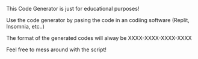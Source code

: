 This Code Generator is just for educational purposes!

Use the code generator by pasing the code in an codiing software (Replit, Insomnia, etc..)

The format of the generated codes will alway be XXXX-XXXX-XXXX-XXXX

Feel free to mess around with the script!
